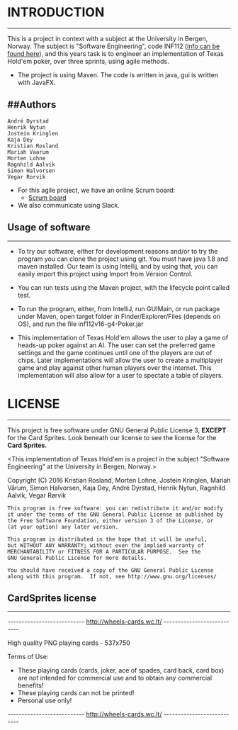 # INTRODUCTION
---
This is a project in context with a subject at the University in Bergen, Norway.
The subject is "Software Engineering", code INF112 ([info can be found here](http://www.uib.no/en/course/INF112)),
and this years task is to engineer an implementation of Texas Hold'em poker, over three sprints, using agile methods.

* The project is using Maven. The code is written in java, gui is written with JavaFX.

##Authors
---
    André Dyrstad
    Henrik Nytun
    Jostein Kringlen
    Kaja Dey
    Kristian Rosland
    Mariah Vaarum
    Morten Lohne
    Ragnhild Aalvik
    Simon Halvorsen
    Vegar Rorvik

* For this agile project, we have an online Scrum board:
  * [Scrum board](https://scrumy.com/inf112gruppe4)
* We also communicate using Slack.


## Usage of software
---
* To try our software, either for development reasons and/or to try the program you can clone the project using git. You must have java 1.8 and maven installed.
Our team is using Intellij, and by using that, you can easily import this project using Import from Version Control.

* You can run tests using the Maven project, with the lifecycle point called test.

* To run the program, either, from IntelliJ, run GUIMain, or run package under Maven, open target folder in Finder/Explorer/Files
(depends on OS), and run the file inf112v16-g4-Poker.jar

* This implementation of Texas Hold'em allows the user to play a game of heads-up poker against an AI.
The user can set the preferred game settings and the game continues until one of the players are out of chips.
Later implementations will allow the user to create a multiplayer game and play against other human
players over the internet. This implementation will also allow for a user to spectate a table of players.

# LICENSE
---
This project is free software under GNU General Public License 3, **EXCEPT** for the Card Sprites.
Look beneath our license to see the license for the **Card Sprites**.

<This implementation of Texas Hold'em is a project in the subject "Software Engineering" at the University in Bergen, Norway.>

Copyright (C) 2016
Kristian Rosland, Morten Lohne, Jostein Kringlen, Mariah Vårum, Simon Halvorsen, Kaja Dey, André Dyrstad, Henrik Nytun, Ragnhild Aalvik, Vegar Rørvik

    This program is free software: you can redistribute it and/or modify
    it under the terms of the GNU General Public License as published by
    the Free Software Foundation, either version 3 of the License, or
    (at your option) any later version.

    This program is distributed in the hope that it will be useful,
    but WITHOUT ANY WARRANTY; without even the implied warranty of
    MERCHANTABILITY or FITNESS FOR A PARTICULAR PURPOSE.  See the
    GNU General Public License for more details.

    You should have received a copy of the GNU General Public License
    along with this program.  If not, see http://www.gnu.org/licenses/

## CardSprites license
---
--------------------------- http://wheels-cards.wc.lt/ ---------------------------

High quality PNG playing cards - 537x750

Terms of Use:

- These playing cards (cards, joker, ace of spades, card back, card box) are not intended for commercial use and to obtain any commercial benefits!
- These playing cards can not be printed!
- Personal use only!

--------------------------- http://wheels-cards.wc.lt/ ---------------------------